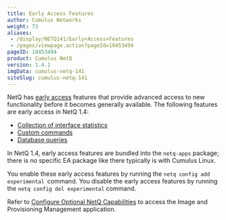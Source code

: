 ```yaml
---
title: Early Access Features
author: Cumulus Networks
weight: 73
aliases:
 - /display/NETQ141/Early+Access+Features
 - /pages/viewpage.action?pageId=10453494
pageID: 10453494
product: Cumulus NetQ
version: 1.4.1
imgData: cumulus-netq-141
siteSlug: cumulus-netq-141
---
```

NetQ has [early access](https://support.cumulusnetworks.com/hc/en-us/articles/202933878-Early-Access-Features-Defined) features that provide advanced access to new functionality before it
becomes generally available. The following features are early access in NetQ 1.4:

- [Collection of interface statistics](/version/cumulus-netq-141/Cumulus-NetQ-Telemetry-User-Guide/Early-Access-Features/Collect-Interface-Statistics)
- [Custom commands](/version/cumulus-netq-141/Cumulus-NetQ-Telemetry-User-Guide/Early-Access-Features/Extend-NetQ-with-Custom-Commands/)
- [Database queries](/version/cumulus-netq-141/Cumulus-NetQ-Telemetry-User-Guide/Early-Access-Features/Query-the-NetQ-Database)

In NetQ 1.4, early access features are bundled into the `netq-apps`
package; there is no specific EA package like there typically is with
Cumulus Linux.

You enable these early access features by running the ` netq config add
experimental  `command. You disable the early access features by running
the `netq config del experimental` command.

Refer to [Configure Optional NetQ Capabilities](/version/cumulus-netq-141/Cumulus-NetQ-Deployment-Guide/Configure-Optional-NetQ-Capabilities) to access the Image and Provisioning Management application.
